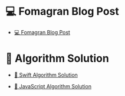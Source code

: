 # 💻 Fomagran Blog Post

- [💻 Fomagran Blog Post](https://gist.github.com/fomagran/a0f8caee5d80bda72f9e576aadec0251)  

# 📝 Algorithm Solution

 - [🍎 Swift Algorithm Solution](https://gist.github.com/fomagran/e324f6bfe3f7d4da9be8e508fa30d708)     

- [🍋 JavaScript Algorithm Solution](https://gist.github.com/fomagran/37446f65031387a59e8b070f0faac5da)
   
    
     
        
    
   
       
     
 
  
  
  
 
   
 
